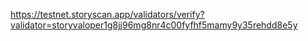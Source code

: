 https://testnet.storyscan.app/validators/verify?validator=storyvaloper1g8jj96mg8nr4c00fyfhf5mamy9y35rehdd8e5y

